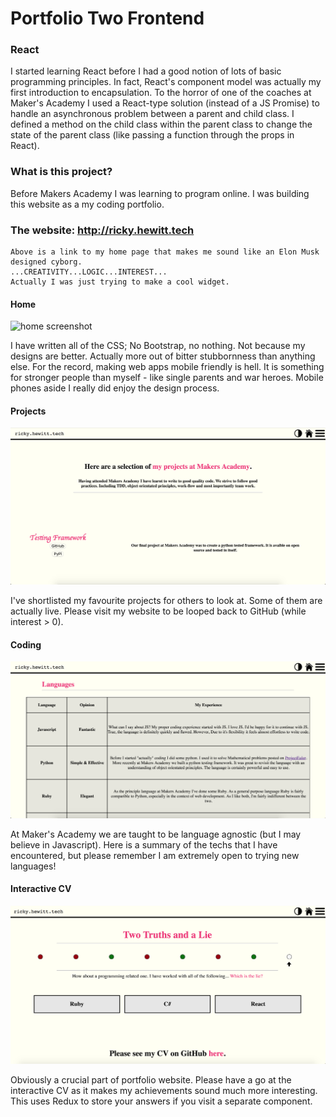 # Portfolio Two Frontend

### React

I started learning React before I had a good notion of lots of basic programming principles. In fact, React's component model was actually my first introduction to encapsulation. To the horror of one of the coaches at Maker's Academy I used a React-type solution (instead of a JS Promise) to handle an asynchronous problem between a parent and child class. I defined a method on the child class within the parent class to change the state of the parent class (like passing a function through the props in React).

### What is this project?

Before Makers Academy I was learning to program online. I was building this website as a my coding portfolio.

###  The website: http://ricky.hewitt.tech

```
Above is a link to my home page that makes me sound like an Elon Musk designed cyborg.
...CREATIVITY...LOGIC...INTEREST...
Actually I was just trying to make a cool widget.
```

#### Home

![home screenshot](https://github.com/rewitt94/portfolio-two-frontend/blob/master/screenshots/portfolio-home.png?raw=true)

I have written all of the CSS; No Bootstrap, no nothing. Not because my designs are better. Actually more out of bitter stubbornness than anything else. For the record, making web apps mobile friendly is hell. It is something for stronger people than myself - like single parents and war heroes. Mobile phones aside I really did enjoy the design process.

#### Projects

![home screenshot](https://github.com/rewitt94/portfolio-two-frontend/blob/master/screenshots/portfolio-projects.png?raw=true)

I've shortlisted my favourite projects for others to look at. Some of them are actually live. Please visit my website to be looped back to GitHub (while interest > 0).

#### Coding

![home screenshot](https://github.com/rewitt94/portfolio-two-frontend/blob/master/screenshots/portfolio-coding.png?raw=true)

At Maker's Academy we are taught to be language agnostic (but I may believe in Javascript). Here is a summary of the techs that I have encountered, but please remember I am extremely open to trying new languages!

#### Interactive CV

![CV screenshot](https://raw.githubusercontent.com/rewitt94/portfolio-two-frontend/master/screenshots/portfolio-CV.png)

Obviously a crucial part of portfolio website. Please have a go at the interactive CV as it makes my achievements sound much more interesting. This uses Redux to store your answers if you visit a separate component.
